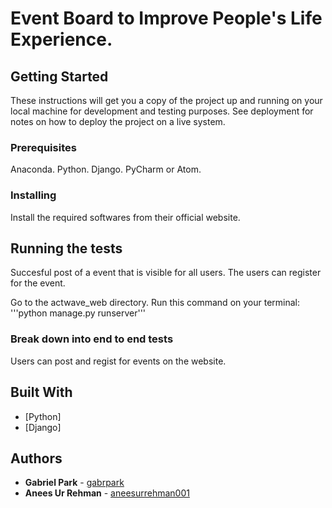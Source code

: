 # Event Board to Improve People's Life Experience.

## Getting Started

These instructions will get you a copy of the project up and running on your local machine for development and testing purposes. See deployment for notes on how to deploy the project on a live system.

### Prerequisites

Anaconda. Python. Django. PyCharm or Atom.

### Installing

Install the required softwares from their official website.

## Running the tests

Succesful post of a event that is visible for all users. The users can register for the event.

Go to the actwave_web directory. Run this command on your terminal:
'''python manage.py runserver'''

### Break down into end to end tests

Users can post and regist for events on the website.

## Built With

* [Python]
* [Django]

## Authors

* **Gabriel Park** - [gabrpark](https://github.com/gabrpark)
* **Anees Ur Rehman** - [aneesurrehman001](https://github.com/aneesurrehman001)
